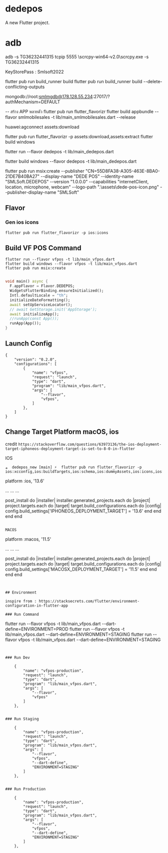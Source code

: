 # dedepos

A new Flutter project.

# adb
adb -s TG36232441315 tcpip 5555
\scrcpy-win64-v2.0\scrcpy.exe -s TG36232441315

KeyStorePass : Smlsoft2022

flutter pub run build_runner build
flutter pub run build_runner build --delete-conflicting-outputs

mongodb://root:smlmgdb@178.128.55.234:27017/?authMechanism=DEFAULT

-- สร้าง APP หลายตัว
flutter pub run flutter_flavorizr
flutter build appbundle --flavor smlmobilesales -t lib/main_smlmobilesales.dart --release


huawei:agconnect
assets:download

flutter pub run flutter_flavorizr -p assets:download,assets:extract
flutter build windows 

flutter run --flavor dedepos -t lib/main_dedepos.dart

flutter build windows --flavor dedepos -t lib/main_dedepos.dart

flutter pub run msix:create --publisher "CN=55D8FA38-A305-463E-8BA0-21DE7B40BA27" --display-name "DEDE POS" --identity-name "SMLSoft.DEDEPOS" --version "1.0.0.0" --capabilities "internetClient, location, microphone, webcam" --logo-path ".\assets\dede-pos-icon.png" --publisher-display-name "SMLSoft" 

## Flavor 

### Gen ios icons
```
flutter pub run flutter_flavorizr -p ios:icons  
```

## Build VF POS Command
```
flutter run --flavor vfpos -t lib/main_vfpos.dart
flutter build windows --flavor vfpos -t lib/main_vfpos.dart
flutter pub run msix:create


```

```dart
void main() async {
  F.appFlavor = Flavor.DEDEPOS;
  WidgetsFlutterBinding.ensureInitialized();
  Intl.defaultLocale = "th";
  initializeDateFormatting();
  await setUpServiceLocator();
  // await GetStorage.init('AppStorage');
  await initializeApp();
  //runApp(const App());
  runApp(App());
}

```

## Launch Config
```
{
    "version": "0.2.0",
    "configurations": [
        {
            "name": "vfpos",
            "request": "launch",
            "type": "dart",
            "program": "lib/main_vfpos.dart",
            "args": [
                "--flavor",
                "vfpos",
            ]
        },
    ]
}
```


## Change Target Platform macOS, ios

credit `https://stackoverflow.com/questions/63973136/the-ios-deployment-target-iphoneos-deployment-target-is-set-to-8-0-in-flutter`


IOS

```cli
☁  dedepos_new [main] ⚡  flutter pub run flutter_flavorizr -p ios:xcconfig,ios:buildTargets,ios:schema,ios:dummyAssets,ios:icons,ios:plist,ios:launchScreen 

```
platform :ios, '13.6'

...
...
...

post_install do |installer|
  installer.generated_projects.each do |project|
    project.targets.each do |target|
      target.build_configurations.each do |config|
        config.build_settings['IPHONEOS_DEPLOYMENT_TARGET'] = '13.6'
      end
    end
  end
end
```

MACOS

```
platform :macos, '11.5'

...
...
...

post_install do |installer|
  installer.generated_projects.each do |project|
    project.targets.each do |target|
      target.build_configurations.each do |config|
        config.build_settings['MACOSX_DEPLOYMENT_TARGET'] = '11.5'
      end
    end
  end
end
```


## Environment 

inspire from : https://stacksecrets.com/flutter/environment-configuration-in-flutter-app

### Run Command

```
flutter run --flavor vfpos -t lib/main_vfpos.dart --dart-define=ENVIRONMENT=PROD
flutter run --flavor vfpos -t lib/main_vfpos.dart --dart-define=ENVIRONMENT=STAGING
flutter run --flavor vfpos -t lib/main_vfpos.dart --dart-define=ENVIRONMENT=STAGING
```


### Run Dev
```
        {
            "name": "vfpos-production",
            "request": "launch",
            "type": "dart",
            "program": "lib/main_vfpos.dart",
            "args": [
                "--flavor",
                "vfpos"
            ]
        },
```

### Run Staging
```
        {
            "name": "vfpos-production",
            "request": "launch",
            "type": "dart",
            "program": "lib/main_vfpos.dart",
            "args": [
                "--flavor",
                "vfpos",
                "--dart-define",
                "ENVIRONMENT=STAGING"
            ]
        },
```

### Run Production
```
        {
            "name": "vfpos-production",
            "request": "launch",
            "type": "dart",
            "program": "lib/main_vfpos.dart",
            "args": [
                "--flavor",
                "vfpos",
                "--dart-define",
                "ENVIRONMENT=STAGING"
            ]
        },
```